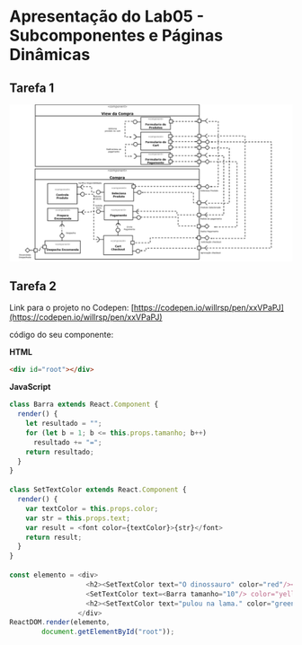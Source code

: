# Apresentação do Lab05 - Subcomponentes e Páginas Dinâmicas

## Tarefa 1

![Diagrama de Subcomponentes](images/Tarefa1.png)

## Tarefa 2

Link para o projeto no Codepen: 
[https://codepen.io/willrsp/pen/xxVPaPJ](https://codepen.io/willrsp/pen/xxVPaPJ)

código do seu componente:

**HTML**
~~~html
<div id="root"></div>
~~~

**JavaScript**
~~~javascript
class Barra extends React.Component {
  render() {
    let resultado = "";
    for (let b = 1; b <= this.props.tamanho; b++)
      resultado += "=";
    return resultado;
  }
}

class SetTextColor extends React.Component {
  render() {
    var textColor = this.props.color;
    var str = this.props.text; 
    var result = <font color={textColor}>{str}</font>    
    return result;
  }
}

const elemento = <div>
                   <h2><SetTextColor text="O dinossauro" color="red"/></h2>        
                   <SetTextColor text=<Barra tamanho="10"/> color="yellow"/>       
                   <h2><SetTextColor text="pulou na lama." color="green"/></h2>
                 </div>
ReactDOM.render(elemento, 
        document.getElementById("root"));
~~~